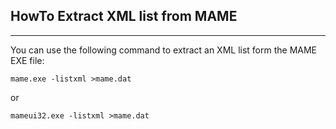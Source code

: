 ## HowTo Extract XML list from MAME
***
You can use the following command to extract an XML list form the MAME EXE file:

    mame.exe -listxml >mame.dat

or

    mameui32.exe -listxml >mame.dat